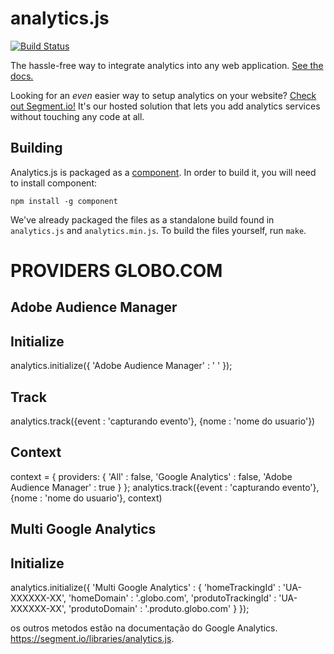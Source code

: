 analytics.js
============

[![Build Status](https://travis-ci.org/segmentio/analytics.js.png?branch=master)](https://travis-ci.org/segmentio/analytics.js)

The hassle-free way to integrate analytics into any web application. [See the docs.](https://segment.io/libraries/analytics.js/)

Looking for an _even_ easier way to setup analytics on your website? [Check out Segment.io!](https://segment.io) It's our hosted solution that lets you add analytics services without touching any code at all.

Building
------------

Analytics.js is packaged as a [component](https://github.com/component/component). In order to build it, you will need to install component:

```shell
npm install -g component
```

We've already packaged the files as a standalone build found in `analytics.js` and `analytics.min.js`. To build the files yourself, run `make`.



PROVIDERS GLOBO.COM
===================

Adobe Audience Manager 
----------------------

Initialize
----------
analytics.initialize({
	'Adobe Audience Manager' : ' '
});


Track
-----
analytics.track({event : 'capturando evento'}, {nome : 'nome do usuario'})
	

Context
-------
context = {
	providers: {
		'All'              				: false,
	  'Google Analytics' 				: false,
	  'Adobe Audience Manager'	: true
	}
};
analytics.track({event : 'capturando evento'}, {nome : 'nome do usuario'}, context)



Multi Google Analytics
----------------------

Initialize
----------
analytics.initialize({
	'Multi Google Analytics' : {
		'homeTrackingId' : 'UA-XXXXXX-XX',
    'homeDomain' : '.globo.com',
		'produtoTrackingId' : 'UA-XXXXXX-XX',
  	'produtoDomain' : '.produto.globo.com'
	}
});

os outros metodos estão na documentação do Google Analytics. https://segment.io/libraries/analytics.js.
